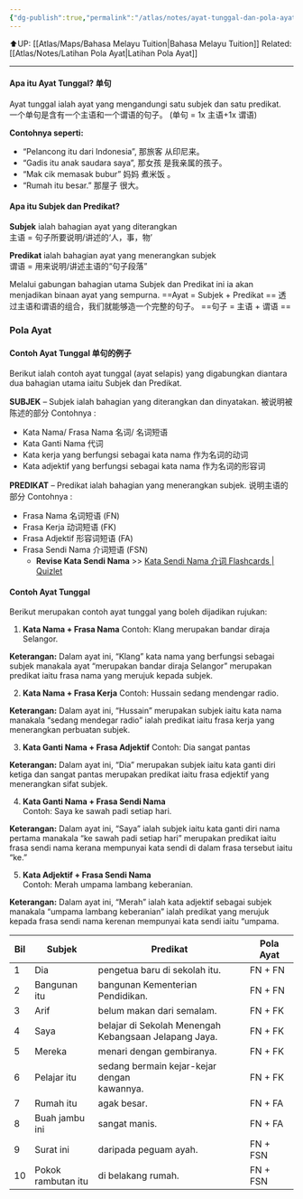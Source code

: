 ```yaml
---
{"dg-publish":true,"permalink":"/atlas/notes/ayat-tunggal-dan-pola-ayat/","tags":["Tuition/BM/Material"]}
---
```


⬆️UP: [[Atlas/Maps/Bahasa Melayu Tuition\|Bahasa Melayu Tuition]]
Related: [[Atlas/Notes/Latihan Pola Ayat\|Latihan Pola Ayat]]

---

#### Apa itu Ayat Tunggal? 单句  
Ayat tunggal ialah ayat yang mengandungi satu subjek dan satu predikat.  
一个单句是含有一个主语和一个谓语的句子。 (单句 = 1x 主语+1x 谓语)  

**Contohnya seperti:**  
- “Pelancong itu dari Indonesia”, 那旅客 从印尼来。  
- “Gadis itu anak saudara saya”, 那女孩 是我亲属的孩子。  
- “Mak cik memasak bubur” 妈妈 煮米饭 。  
- “Rumah itu besar.” 那屋子 很大。  

#### Apa itu Subjek dan Predikat?  

**Subjek** ialah bahagian ayat yang diterangkan  
主语 = 句子所要说明/讲述的‘人，事，物’  

**Predikat** ialah bahagian ayat yang menerangkan subjek  
谓语 = 用来说明/讲述主语的“句子段落”  

Melalui gabungan bahagian utama Subjek dan Predikat ini ia akan menjadikan binaan ayat yang sempurna. 
==Ayat = Subjek + Predikat  ==
透过主语和谓语的组合，我们就能够造一个完整的句子。 
==句子 = 主语 + 谓语  ==

### Pola Ayat
#### Contoh Ayat Tunggal 单句的例子  
Berikut ialah contoh ayat tunggal (ayat selapis) yang digabungkan diantara dua bahagian utama iaitu Subjek dan Predikat.  

**SUBJEK** – Subjek ialah bahagian yang diterangkan dan dinyatakan. 被说明被陈述的部分
Contohnya :  
- Kata Nama/ Frasa Nama 名词/ 名词短语  
- Kata Ganti Nama 代词  
- Kata kerja yang berfungsi sebagai kata nama 作为名词的动词  
- Kata adjektif yang berfungsi sebagai kata nama 作为名词的形容词  

**PREDIKAT** – Predikat ialah bahagian yang menerangkan subjek. 说明主语的部分
Contohnya : 
- Frasa Nama 名词短语  (FN)
- Frasa Kerja 动词短语  (FK)
- Frasa Adjektif 形容词短语 (FA)  
- Frasa Sendi Nama 介词短语  (FSN)
	- **Revise Kata Sendi Nama** >> [Kata Sendi Nama 介词 Flashcards | Quizlet](https://quizlet.com/694659849/48-kata-sendi-nama-%E4%BB%8B%E8%AF%8D-level-2-flash-cards/?i=1vbzw5&x=1jqt)

#### Contoh Ayat Tunggal  
Berikut merupakan contoh ayat tunggal yang boleh dijadikan rujukan:  

1. **Kata Nama + Frasa Nama** 
Contoh: Klang merupakan bandar diraja Selangor.  

**Keterangan:** 
Dalam ayat ini, “Klang” kata nama yang berfungsi sebagai subjek manakala ayat “merupakan bandar diraja Selangor” merupakan predikat iaitu frasa nama yang merujuk kepada subjek.  

2. **Kata Nama + Frasa Kerja** 
Contoh: Hussain sedang mendengar radio.  

**Keterangan:** 
Dalam ayat ini, “Hussain” merupakan subjek iaitu kata nama manakala “sedang mendegar radio” ialah predikat iaitu frasa kerja yang menerangkan perbuatan subjek.  

3. **Kata Ganti Nama + Frasa Adjektif** 
Contoh: Dia sangat pantas  

**Keterangan:** 
Dalam ayat ini, “Dia” merupakan subjek iaitu kata ganti diri ketiga dan sangat pantas merupakan predikat iaitu frasa edjektif yang menerangkan sifat subjek.  

4. **Kata Ganti Nama + Frasa Sendi Nama**  
Contoh: Saya ke sawah padi setiap hari.  

**Keterangan:** 
Dalam ayat ini, “Saya” ialah subjek iaitu kata ganti diri nama pertama manakala “ke sawah padi setiap hari” merupakan predikat iaitu frasa sendi nama kerana mempunyai kata sendi di dalam frasa tersebut iaitu “ke.”  

5. **Kata Adjektif + Frasa Sendi Nama**  
Contoh: Merah umpama lambang keberanian.  

**Keterangan:** 
Dalam ayat ini, “Merah” ialah kata adjektif sebagai subjek manakala “umpama lambang keberanian” ialah predikat yang merujuk kepada frasa sendi nama kerenan mempunyai kata sendi iaitu “umpama.

|Bil|Subjek|Predikat|Pola Ayat|
|---|---|---|---|
|1|Dia|pengetua baru di sekolah itu.|FN + FN|
|2|Bangunan itu|bangunan Kementerian Pendidikan.|FN + FN|
|3|Arif|belum makan dari semalam.|FN + FK|
|4|Saya|belajar di Sekolah Menengah  <br>Kebangsaan Jelapang Jaya.|FN + FK|
|5|Mereka|menari dengan gembiranya.|FN + FK|
|6|Pelajar itu|sedang bermain kejar-kejar dengan  <br>kawannya.|FN + FK|
|7|Rumah itu|agak besar.|FN + FA|
|8|Buah jambu  <br>ini|sangat manis.|FN + FA|
|9|Surat ini|daripada peguam ayah.|FN + FSN|
|10|Pokok  <br>rambutan itu|di belakang rumah.|FN + FSN|

